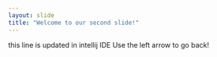 ```yaml
---
layout: slide
title: "Welcome to our second slide!"
---
```

this line is updated in intellij IDE
Use the left arrow to go back!

